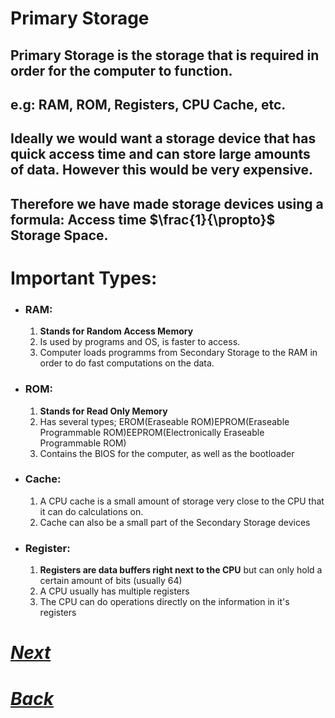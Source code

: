 # Primary Storage
## Primary Storage is the storage that is required in order for the computer to function.
## e.g: RAM, ROM, Registers, CPU Cache, etc.
## Ideally we would want a storage device that has quick access time and can store large amounts of data. However this would be very expensive.
## Therefore we have made storage devices using a formula: Access time $\frac{1}{\propto}$ Storage Space.

# Important Types:
- ### RAM:
    1. **Stands for Random Access Memory**
    2. Is used by programs and OS, is faster to access.
    3. Computer loads programms from Secondary Storage to the RAM in order to do fast computations on the data.
- ### ROM:
    1. **Stands for Read Only Memory**
    2. Has several types; EROM(Eraseable ROM)EPROM(Eraseable Programmable ROM)EEPROM(Electronically Eraseable Programmable ROM)
    3. Contains the BIOS for the computer, as well as the bootloader
- ### Cache:
    1. A CPU cache is a small amount of storage very close to the CPU that it can do calculations on.
    2. Cache can also be a small part of the Secondary Storage devices
- ### Register:
    1. **Registers are data buffers right next to the CPU** but can only hold a certain amount of bits (usually 64)
    2. A CPU usually has multiple registers
    3. The CPU can do operations directly on the information in it's registers

# [*Next*](../CS/C312.md)
# [*Back*](../CS/C310.md)